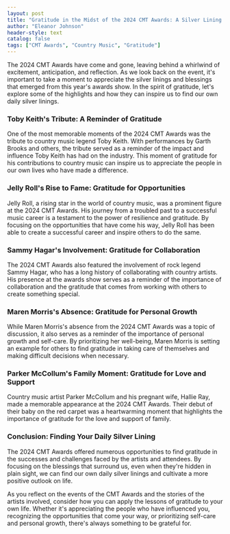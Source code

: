 ```yaml
---
layout: post
title: "Gratitude in the Midst of the 2024 CMT Awards: A Silver Lining in the World of Country Music"
author: "Eleanor Johnson"
header-style: text
catalog: false
tags: ["CMT Awards", "Country Music", "Gratitude"]
---
```


The 2024 CMT Awards have come and gone, leaving behind a whirlwind of excitement, anticipation, and reflection. As we look back on the event, it's important to take a moment to appreciate the silver linings and blessings that emerged from this year's awards show. In the spirit of gratitude, let's explore some of the highlights and how they can inspire us to find our own daily silver linings.

### Toby Keith's Tribute: A Reminder of Gratitude

One of the most memorable moments of the 2024 CMT Awards was the tribute to country music legend Toby Keith. With performances by Garth Brooks and others, the tribute served as a reminder of the impact and influence Toby Keith has had on the industry. This moment of gratitude for his contributions to country music can inspire us to appreciate the people in our own lives who have made a difference.

### Jelly Roll's Rise to Fame: Gratitude for Opportunities

Jelly Roll, a rising star in the world of country music, was a prominent figure at the 2024 CMT Awards. His journey from a troubled past to a successful music career is a testament to the power of resilience and gratitude. By focusing on the opportunities that have come his way, Jelly Roll has been able to create a successful career and inspire others to do the same.

### Sammy Hagar's Involvement: Gratitude for Collaboration

The 2024 CMT Awards also featured the involvement of rock legend Sammy Hagar, who has a long history of collaborating with country artists. His presence at the awards show serves as a reminder of the importance of collaboration and the gratitude that comes from working with others to create something special.

### Maren Morris's Absence: Gratitude for Personal Growth

While Maren Morris's absence from the 2024 CMT Awards was a topic of discussion, it also serves as a reminder of the importance of personal growth and self-care. By prioritizing her well-being, Maren Morris is setting an example for others to find gratitude in taking care of themselves and making difficult decisions when necessary.

### Parker McCollum's Family Moment: Gratitude for Love and Support

Country music artist Parker McCollum and his pregnant wife, Hallie Ray, made a memorable appearance at the 2024 CMT Awards. Their debut of their baby on the red carpet was a heartwarming moment that highlights the importance of gratitude for the love and support of family.

### Conclusion: Finding Your Daily Silver Lining

The 2024 CMT Awards offered numerous opportunities to find gratitude in the successes and challenges faced by the artists and attendees. By focusing on the blessings that surround us, even when they're hidden in plain sight, we can find our own daily silver linings and cultivate a more positive outlook on life.

As you reflect on the events of the CMT Awards and the stories of the artists involved, consider how you can apply the lessons of gratitude to your own life. Whether it's appreciating the people who have influenced you, recognizing the opportunities that come your way, or prioritizing self-care and personal growth, there's always something to be grateful for.